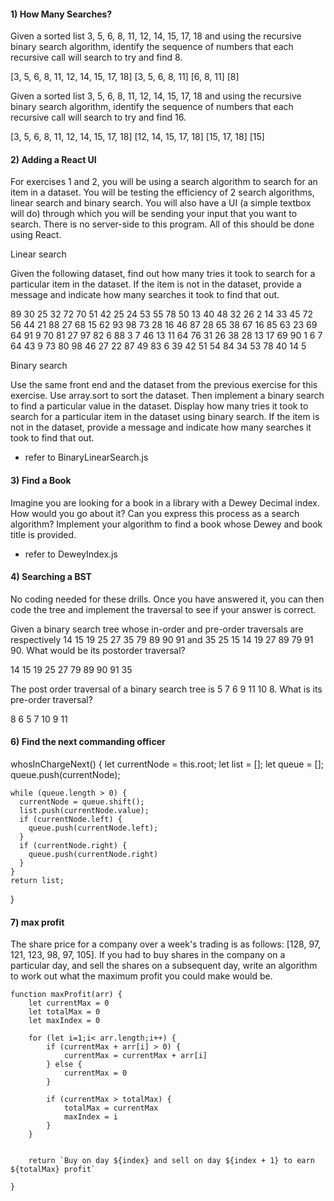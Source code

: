 #### 1) How Many Searches?

Given a sorted list 3, 5, 6, 8, 11, 12, 14, 15, 17, 18 and using the recursive binary search algorithm,
identify the sequence of numbers that each recursive call will search to try and find 8.

[3, 5, 6, 8, 11, 12, 14, 15, 17, 18]
[3, 5, 6, 8, 11]
[6, 8, 11]
[8]

Given a sorted list 3, 5, 6, 8, 11, 12, 14, 15, 17, 18 and using the recursive binary search algorithm, identify the sequence of numbers that each recursive call will search to try and find 16.

[3, 5, 6, 8, 11, 12, 14, 15, 17, 18]
[12, 14, 15, 17, 18]
[15, 17, 18]
[15]

#### 2) Adding a React UI

For exercises 1 and 2, you will be using a search algorithm to search for an item in a dataset. You will be testing the efficiency of 2 search algorithms, linear search and binary search. You will also have a UI (a simple textbox will do) through which you will be sending your input that you want to search. There is no server-side to this program. All of this should be done using React.

Linear search

Given the following dataset, find out how many tries it took to search for a particular item in the dataset. If the item is not in the dataset, provide a message and indicate how many searches it took to find that out.

89 30 25 32 72 70 51 42 25 24 53 55 78 50 13 40 48 32 26 2 14 33 45 72 56 44 21 88 27 68 15 62 93 98 73 28 16 46 87 28 65 38 67 16 85 63 23 69 64 91 9 70 81 27 97 82 6 88 3 7 46 13 11 64 76 31 26 38 28 13 17 69 90 1 6 7 64 43 9 73 80 98 46 27 22 87 49 83 6 39 42 51 54 84 34 53 78 40 14 5

Binary search

Use the same front end and the dataset from the previous exercise for this exercise. Use array.sort to sort the dataset. Then implement a binary search to find a particular value in the dataset. Display how many tries it took to search for a particular item in the dataset using binary search. If the item is not in the dataset, provide a message and indicate how many searches it took to find that out.

- refer to BinaryLinearSearch.js

#### 3) Find a Book

Imagine you are looking for a book in a library with a Dewey Decimal index. How would you go about it? Can you express this process as a search algorithm? Implement your algorithm to find a book whose Dewey and book title is provided.

- refer to DeweyIndex.js

#### 4) Searching a BST

No coding needed for these drills. Once you have answered it, you can then code the tree and implement the traversal to see if your answer is correct.

Given a binary search tree whose in-order and pre-order traversals are respectively 14 15 19 25 27 35 79 89 90 91 and 35 25 15 14 19 27 89 79 91 90. What would be its postorder traversal?

14 15 19 25 27 79 89 90 91 35

The post order traversal of a binary search tree is 5 7 6 9 11 10 8. What is its pre-order traversal?

8 6 5 7 10 9 11

#### 6) Find the next commanding officer

whosInChargeNext() {
let currentNode = this.root;
let list = [];
let queue = [];
queue.push(currentNode);

    while (queue.length > 0) {
      currentNode = queue.shift();
      list.push(currentNode.value);
      if (currentNode.left) {
        queue.push(currentNode.left);
      }
      if (currentNode.right) {
        queue.push(currentNode.right)
      }
    }
    return list;

}

#### 7) max profit

The share price for a company over a week's trading is as follows: [128, 97, 121, 123, 98, 97, 105]. If you had to buy shares in the company on a particular day, and sell the shares on a subsequent day, write an algorithm to work out what the maximum profit you could make would be.

    function maxProfit(arr) {
        let currentMax = 0
        let totalMax = 0
        let maxIndex = 0

        for (let i=1;i< arr.length;i++) {
            if (currentMax + arr[i] > 0) {
                currentMax = currentMax + arr[i]
            } else {
                currentMax = 0
            }

            if (currentMax > totalMax) {
                totalMax = currentMax
                maxIndex = i
            }
        }


        return `Buy on day ${index} and sell on day ${index + 1} to earn ${totalMax} profit`

    }

